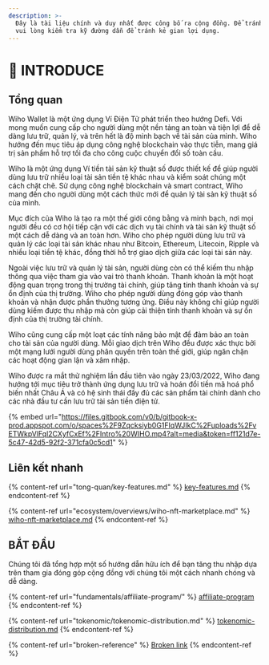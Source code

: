 ```yaml
---
description: >-
  Đây là tài liệu chính và duy nhất được công bố ra cộng đồng. Để tránh giả mạo,
  vui lòng kiểm tra kỹ đường dẫn để tránh kẻ gian lợi dụng.
---
```


# 👋 INTRODUCE

## Tổng quan

Wiho Wallet là một ứng dụng Ví Điện Tử phát triển theo hướng Defi. Với mong muốn cung cấp cho người dùng một nền tảng an toàn và tiện lợi để dễ dàng lưu trữ, quản lý, và trên hết là độ minh bạch về tài sản của mình. Wiho hướng đến mục tiêu áp dụng công nghệ blockchain vào thực tiễn, mang giá trị sản phẩm hỗ trợ tối đa cho công cuộc chuyển đổi số toàn cầu.​

Wiho là một ứng dụng Ví tiền tài sản kỹ thuật số được thiết kế để giúp người dùng lưu trữ nhiều loại tài sản tiền tệ khác nhau và kiểm soát chúng một cách chặt chẽ. Sử dụng công nghệ blockchain và smart contract, Wiho mang đến cho người dùng một cách thức mới để quản lý tài sản kỹ thuật số của mình.

Mục đích của Wiho là tạo ra một thế giới công bằng và minh bạch, nơi mọi người đều có cơ hội tiếp cận với các dịch vụ tài chính và tài sản kỹ thuật số một cách dễ dàng và an toàn hơn. Wiho cho phép người dùng lưu trữ và quản lý các loại tài sản khác nhau như Bitcoin, Ethereum, Litecoin, Ripple và nhiều loại tiền tệ khác, đồng thời hỗ trợ giao dịch giữa các loại tài sản này.

Ngoài việc lưu trữ và quản lý tài sản, người dùng còn có thể kiếm thu nhập thông qua việc tham gia vào vai trò thanh khoản. Thanh khoản là một hoạt động quan trọng trong thị trường tài chính, giúp tăng tính thanh khoản và sự ổn định của thị trường. Wiho cho phép người dùng đóng góp vào thanh khoản và nhận được phần thưởng tương ứng. Điều này không chỉ giúp người dùng kiếm được thu nhập mà còn giúp cải thiện tính thanh khoản và sự ổn định của thị trường tài chính.

Wiho cũng cung cấp một loạt các tính năng bảo mật để đảm bảo an toàn cho tài sản của người dùng. Mỗi giao dịch trên Wiho đều được xác thực bởi một mạng lưới người dùng phân quyền trên toàn thế giới, giúp ngăn chặn các hoạt động gian lận và xâm nhập.



Wiho được ra mắt thử nghiệm lần đầu tiên vào ngày 23/03/2022, Wiho đang hướng tới mục tiêu trở thành ứng dụng lưu trữ và hoán đổi tiền mã hoá phổ biến nhất Châu Á và có hệ sinh thái đầy đủ các sản phẩm tài chính dành cho các nhà đầu tư cần lưu trữ tài sản tiền điện tử.

{% embed url="https://files.gitbook.com/v0/b/gitbook-x-prod.appspot.com/o/spaces%2F9Zqcksiyb0G1FIqWJIkC%2Fuploads%2FvETWkpVlFql2CXyfCxEf%2FIntro%20WIHO.mp4?alt=media&token=ff121d7e-5c47-42d5-92f2-371cfa0c5cd1" %}



## Liên kết nhanh

{% content-ref url="tong-quan/key-features.md" %}
[key-features.md](tong-quan/key-features.md)
{% endcontent-ref %}

{% content-ref url="ecosystem/overviews/wiho-nft-marketplace.md" %}
[wiho-nft-marketplace.md](ecosystem/overviews/wiho-nft-marketplace.md)
{% endcontent-ref %}

## BẮT ĐẦU

Chúng tôi đã tổng hợp một số hướng dẫn hữu ích để bạn tăng thu nhập dựa trên tham gia đóng góp cộng đồng với chúng tôi một cách nhanh chóng và dễ dàng.

{% content-ref url="fundamentals/affiliate-program/" %}
[affiliate-program](fundamentals/affiliate-program/)
{% endcontent-ref %}

{% content-ref url="tokenomic/tokenomic-distribution.md" %}
[tokenomic-distribution.md](tokenomic/tokenomic-distribution.md)
{% endcontent-ref %}

{% content-ref url="broken-reference" %}
[Broken link](broken-reference)
{% endcontent-ref %}
